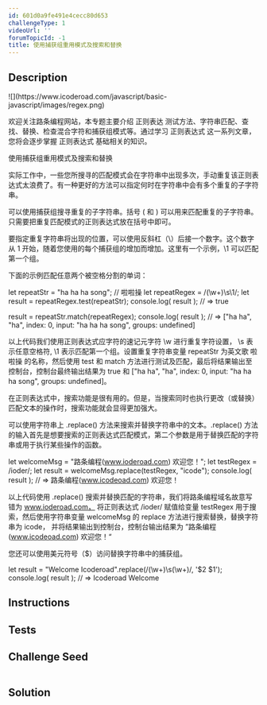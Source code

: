 ```yaml
---
id: 601d0a9fe491e4cecc80d653
challengeType: 1
videoUrl: ''
forumTopicId: -1
title: 使用捕获组重用模式及搜索和替换
---
```


## Description
<section id='description'>
![](https://www.icoderoad.com/javascript/basic-javascript/images/regex.png)

欢迎关注路条编程网站，本专题主要介绍 正则表达 测试方法、字符串匹配、查找、替换、检查混合字符和捕获组模式等。通过学习 正则表达式 这一系列文章，您将会逐步掌握 正则表达式 基础相关的知识。

使用捕获组重用模式及搜索和替换

实际工作中，一些您所搜寻的匹配模式会在字符串中出现多次，手动重复该正则表达式太浪费了。有一种更好的方法可以指定何时在字符串中会有多个重复的子字符串。

可以使用捕获组搜寻重复的子字符串。括号 ( 和 ) 可以用来匹配重复的子字符串。只需要把重复匹配模式的正则表达式放在括号中即可。

要指定重复字符串将出现的位置，可以使用反斜杠（\）后接一个数字。这个数字从 1 开始，随着您使用的每个捕获组的增加而增加。这里有一个示例，\1 可以匹配第一个组。

下面的示例匹配任意两个被空格分割的单词：

let repeatStr = "ha ha ha song"; // 啦啦操
let repeatRegex = /(\w+)\s\1/;
let result = repeatRegex.test(repeatStr); 
console.log( result );
// => true

result = repeatStr.match(repeatRegex);
console.log( result );
// => ["ha ha", "ha", index: 0, input: "ha ha ha song", groups: undefined]

以上代码我们使用正则表达式应字符的速记元字符 \w 进行重复字符设置， \s 表示任意空格符, \1 表示匹配第一个组。设置重复字符串变量 repeatStr 为英文歌 啦啦操 的名称，然后使用 test 和 match 方法进行测试及匹配，最后将结果输出至控制台，控制台最终输出结果为 true 和 ["ha ha", "ha", index: 0, input: "ha ha ha song", groups: undefined]。

在正则表达式中，搜索功能是很有用的。但是，当搜索同时也执行更改（或替换）匹配文本的操作时，搜索功能就会显得更加强大。

可以使用字符串上 .replace() 方法来搜索并替换字符串中的文本。.replace() 方法的输入首先是想要搜索的正则表达式匹配模式，第二个参数是用于替换匹配的字符串或用于执行某些操作的函数。

let welcomeMsg = "路条编程(www.ioderoad.com) 欢迎您！";
let testRegex = /ioder/;
let result = welcomeMsg.replace(testRegex, "icode");
console.log( result );
// => 路条编程(www.icodeoad.com) 欢迎您！

以上代码使用 .replace() 搜索并替换匹配的字符串，我们将路条编程域名故意写错为 www.ioderoad.com， 将正则表达式 /ioder/ 赋值给变量 testRegex 用于搜索，然后使用字符串变量 welcomeMsg 的 replace 方法进行搜索替换，替换字符串为 icode， 并将结果输出到控制台，控制台输出结果为 ”路条编程(www.icodeoad.com) 欢迎您！“

您还可以使用美元符号（$）访问替换字符串中的捕获组。

let result = "Welcome Icoderoad".replace(/(\w+)\s(\w+)/, '$2 $1');
console.log( result );
// => Icoderoad Welcome


</section>

## Instructions
<section id='instructions'>

</section>

## Tests
<section id='tests'>

</section>

## Challenge Seed
<section id='challengeSeed'>

<div id='js-seed'>

```js

```

</div>



</section>

## Solution
<section id='solution'>


</section>
